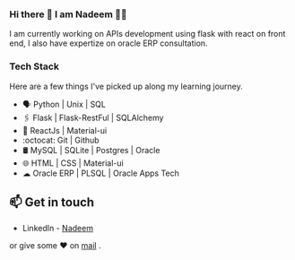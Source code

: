 ### Hi there 👋 I am Nadeem 👨‍💻


I am currently working on APIs development using flask with react on front end, I also have expertize on oracle ERP consultation.

 ### Tech Stack
Here are a few things I've picked up along my learning journey.

* 🗣 Python | Unix | SQL 
* 🖇️ Flask | Flask-RestFul | SQLAlchemy
* 💠 ReactJs | Material-ui
* :octocat: Git | Github
* 🛢️ MySQL | SQLite | Postgres | Oracle
* 🌐 HTML | CSS | Material-ui
* ☁ Oracle ERP | PLSQL | Oracle Apps Tech


## 📫 Get in touch
- LinkedIn - [Nadeem](www.linkedin.com/in/nadeem2211)

 or give some ♥ on [mail](mailto:nadeem_naddy@live.com) .
